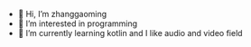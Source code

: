 - 👋 Hi, I’m zhanggaoming
- 👀 I’m interested in programming
- 🌱 I’m currently learning kotlin and I like audio and video field

<!---
zhanggaoming/zhanggaoming is a ✨ special ✨ repository because its `README.md` (this file) appears on your GitHub profile.
You can click the Preview link to take a look at your changes.
--->
